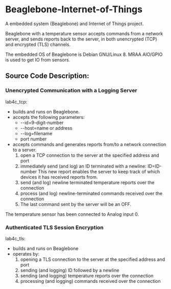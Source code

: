 # Beaglebone-Internet-of-Things
A embedded system (Beaglebone) and Internet of Things project. 

Beaglebone with a temperature sensor accepts commands from a network server, and sends reports back to the server, in both unencrypted (TCP) and encrypted (TLS) channels.

The embedded OS of Beaglebone is Debian GNU/Linux 8. MRAA AIO/GPIO is used to get IO from sensors.

## Source Code Description:
### Unencrypted Communication with a Logging Server
lab4c_tcp:
* builds and runs on Beaglebone.
* accepts the following parameters:
  * --id=9-digit-number
  * --host=name or address
  * --log=filename
  * port number
* accepts commands and generates reports from/to a network connection to a server.
  1. open a TCP connection to the server at the specified address and port
  2. immediately send (and log) an ID terminated with a newline: ID=ID-number 
This new report enables the server to keep track of which devices it has received reports from.
  3. send (and log) newline terminated temperature reports over the connection
  4. process (and log) newline-terminated commands received over the connection
  5. The last command sent by the server will be an OFF.

The temperature sensor has been connected to Analog input 0.

### Authenticated TLS Session Encryption
lab4c_tls:
* builds and runs on Beaglebone
* operates by:
  1. opening a TLS connection to the server at the specified address and port
  2. sending (and logging) ID followed by a newline
  3. sending (and logging) temperature reports over the connection
  4. processing (and logging) commands received over the connection

